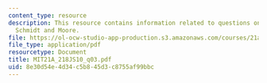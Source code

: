 ```yaml
---
content_type: resource
description: This resource contains information related to questions on Gordon, Gould,
  Schmidt and Moore.
file: https://ol-ocw-studio-app-production.s3.amazonaws.com/courses/21a-218j-identity-and-difference-spring-2010/8e30d54e4d34c5b845d3c8755af99bbc_MIT21A_218JS10_q03.pdf
file_type: application/pdf
resourcetype: Document
title: MIT21A_218JS10_q03.pdf
uid: 8e30d54e-4d34-c5b8-45d3-c8755af99bbc
---
```

